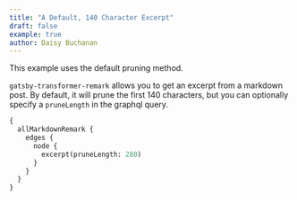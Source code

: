 ```yaml
---
title: "A Default, 140 Character Excerpt"
draft: false
example: true
author: Daisy Buchanan
---
```


This example uses the default pruning method.

`gatsby-transformer-remark` allows you to get an excerpt from a markdown post. By default, it will prune the first 140 characters, but you can optionally specify a `pruneLength` in the graphql query.

```graphql
{
  allMarkdownRemark {
    edges {
      node {
        excerpt(pruneLength: 280)
      }
    }
  }
}
```
